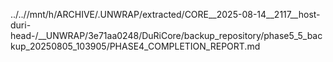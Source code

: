 ../..//mnt/h/ARCHIVE/.UNWRAP/extracted/CORE__2025-08-14__2117__host-duri-head-/__UNWRAP/3e71aa0248/DuRiCore/backup_repository/phase5_5_backup_20250805_103905/PHASE4_COMPLETION_REPORT.md